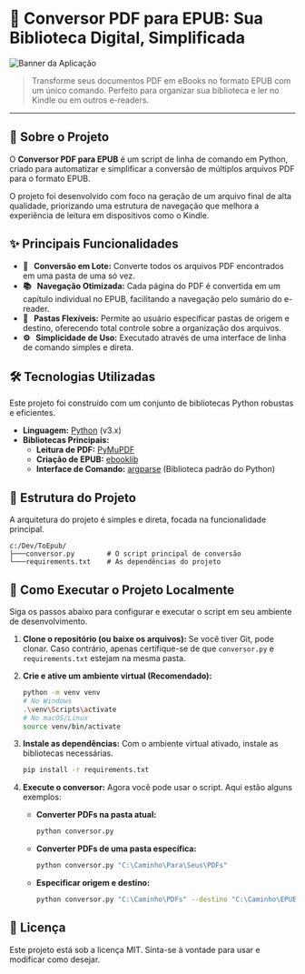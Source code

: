 # 📖 Conversor PDF para EPUB: Sua Biblioteca Digital, Simplificada

![Banner da Aplicação](https://dummyimage.com/1200x600/343a40/ffffff.png&text=Conversor+PDF+para+EPUB)

> Transforme seus documentos PDF em eBooks no formato EPUB com um único comando. Perfeito para organizar sua biblioteca e ler no Kindle ou em outros e-readers.

---

## 🚀 Sobre o Projeto

O **Conversor PDF para EPUB** é um script de linha de comando em Python, criado para automatizar e simplificar a conversão de múltiplos arquivos PDF para o formato EPUB.

O projeto foi desenvolvido com foco na geração de um arquivo final de alta qualidade, priorizando uma estrutura de navegação que melhora a experiência de leitura em dispositivos como o Kindle.

## ✨ Principais Funcionalidades

- **🔄 &nbsp; Conversão em Lote:** Converte todos os arquivos PDF encontrados em uma pasta de uma só vez.
- **📚 &nbsp; Navegação Otimizada:** Cada página do PDF é convertida em um capítulo individual no EPUB, facilitando a navegação pelo sumário do e-reader.
- **📂 &nbsp; Pastas Flexíveis:** Permite ao usuário especificar pastas de origem e destino, oferecendo total controle sobre a organização dos arquivos.
- **⚙️ &nbsp; Simplicidade de Uso:** Executado através de uma interface de linha de comando simples e direta.

## 🛠️ Tecnologias Utilizadas

Este projeto foi construído com um conjunto de bibliotecas Python robustas e eficientes.

- **Linguagem:** [Python](https://www.python.org/) (v3.x)
- **Bibliotecas Principais:**
  - **Leitura de PDF:** [PyMuPDF](https://pymupdf.readthedocs.io/)
  - **Criação de EPUB:** [ebooklib](https://github.com/aerkalov/ebooklib)
  - **Interface de Comando:** [argparse](https://docs.python.org/3/library/argparse.html) (Biblioteca padrão do Python)

## 📂 Estrutura do Projeto

A arquitetura do projeto é simples e direta, focada na funcionalidade principal.

```
c:/Dev/ToEpub/
├───conversor.py        # O script principal de conversão
└───requirements.txt    # As dependências do projeto
```

## 🏁 Como Executar o Projeto Localmente

Siga os passos abaixo para configurar e executar o script em seu ambiente de desenvolvimento.

1.  **Clone o repositório (ou baixe os arquivos):**
    Se você tiver Git, pode clonar. Caso contrário, apenas certifique-se de que `conversor.py` e `requirements.txt` estejam na mesma pasta.

2.  **Crie e ative um ambiente virtual (Recomendado):**
    ```bash
    python -m venv venv
    # No Windows
    .\venv\Scripts\activate
    # No macOS/Linux
    source venv/bin/activate
    ```

3.  **Instale as dependências:**
    Com o ambiente virtual ativado, instale as bibliotecas necessárias.
    ```bash
    pip install -r requirements.txt
    ```

4.  **Execute o conversor:**
    Agora você pode usar o script. Aqui estão alguns exemplos:

    *   **Converter PDFs na pasta atual:**
        ```bash
        python conversor.py
        ```
    *   **Converter PDFs de uma pasta específica:**
        ```bash
        python conversor.py "C:\Caminho\Para\Seus\PDFs"
        ```
    *   **Especificar origem e destino:**
        ```bash
        python conversor.py "C:\Caminho\PDFs" --destino "C:\Caminho\EPUBs"
        ```

## 📄 Licença

Este projeto está sob a licença MIT. Sinta-se à vontade para usar e modificar como desejar.
